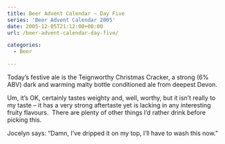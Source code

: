 ```yaml
---
title: Beer Advent Calendar – Day Five
series: 'Beer Advent Calendar 2005'
date: 2005-12-05T21:12:00+00:00
url: /beer-advent-calendar-day-five/

categories:
  - Beer

---
```

Today’s festive ale is the Teignworthy Christmas Cracker, a strong (6% ABV) dark and warming malty bottle conditioned ale from deepest Devon.

Um, it’s OK, certainly tastes weighty and, well, worthy, but it isn’t really to my taste &#8211; it has a very strong aftertaste yet is lacking in any interesting fruity flavours.&nbsp;&nbsp;There are plenty of other things I’d rather drink before picking this.

Jocelyn says: &#8220;Damn, I’ve dripped it on my top, I’ll have to wash this now.&#8221;